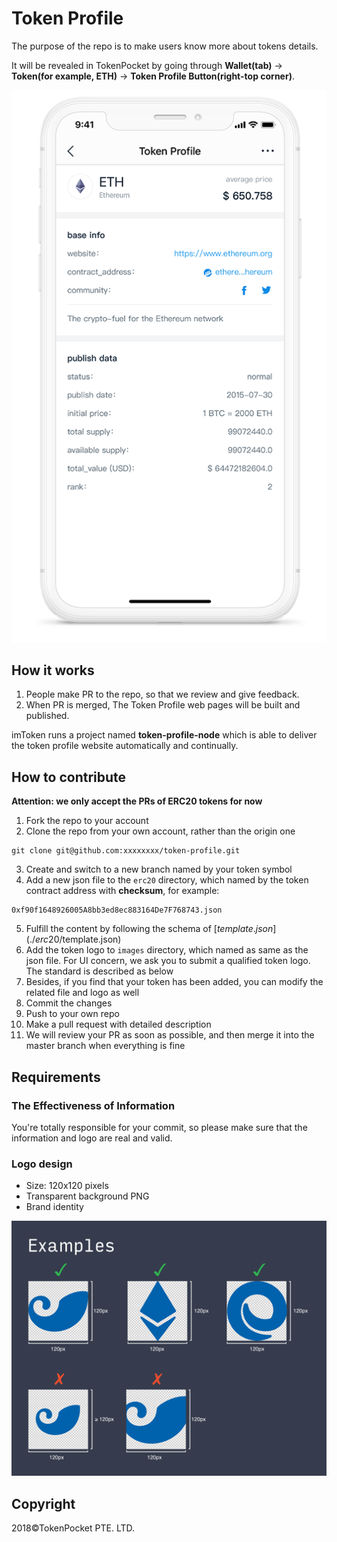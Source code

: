 # Token Profile

The purpose of the repo is to make users know more about tokens details.

It will be revealed in TokenPocket by going through **Wallet(tab)** -> **Token(for example, ETH)** -> **Token Profile Button(right-top corner)**.

![Wallet Tab](tutorial/sample.png)

## How it works
1. People make PR to the repo, so that we review and give feedback.
2. When PR is merged, The Token Profile web pages will be built and published.

imToken runs a project named **token-profile-node** which is able to deliver the token profile website automatically and continually.

## How to contribute
**Attention: we only accept the PRs of ERC20 tokens for now**

1. Fork the repo to your account
2. Clone the repo from your own account, rather than the origin one
```
git clone git@github.com:xxxxxxxx/token-profile.git
```
3. Create and switch to a new branch named by your token symbol
4. Add a new json file to the `erc20` directory, which named by the token contract address with **checksum**, for example:
```
0xf90f1648926005A8bb3ed8ec883164De7F768743.json
```
5. Fulfill the content by following the schema of [$template.json](./erc20/$template.json)
6. Add the token logo to `images` directory, which named as same as the json file. For UI concern, we ask you to submit a qualified token logo. The standard is described as below
7. Besides, if you find that your token has been added, you can modify the related file and logo as well
8. Commit the changes
9. Push to your own repo
10. Make a pull request with detailed description
11. We will review your PR as soon as possible, and then merge it into the master branch when everything is fine

## Requirements
### The Effectiveness of Information
You're totally responsible for your commit, so please make sure that the information and logo are real and valid.

### Logo design
- Size: 120x120 pixels
- Transparent background PNG
- Brand identity

![example](tutorial/logo.png)

## Copyright

2018&copy;TokenPocket PTE. LTD.
